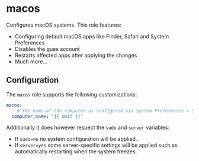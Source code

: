 # macos

Configures macOS systems. This role features:

- Configuring default macOS apps like Finder, Safari and System Preferences
- Disables the gues account
- Restarts affected apps after applying the changes
- Much more…

## Configuration

The `macos` role supports the following customizations:

```yaml
macos:
	# The name of the computer as configured via System Preferences > Sharing.
  computer_name: "{{ omit }}"
```

Additionally it does however respect the `sudo` and `server` variables:

- If `sudo=no` no system configuration will be applied.
- If `server=yes` some server-specific settings will be applied such as automatically restarting when the system freezes.

